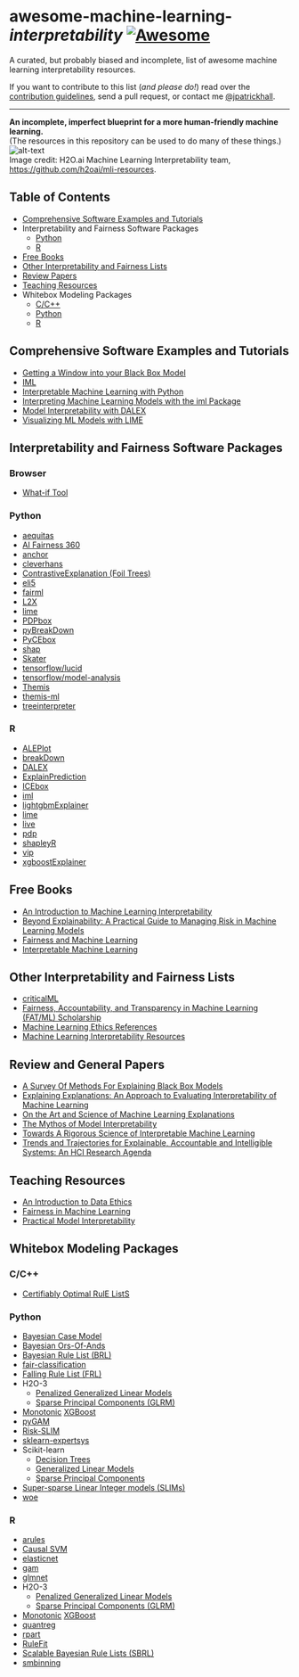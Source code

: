 # awesome-machine-learning-*interpretability* [![Awesome](https://cdn.rawgit.com/sindresorhus/awesome/d7305f38d29fed78fa85652e3a63e154dd8e8829/media/badge.svg)](https://github.com/sindresorhus/awesome)

A curated, but probably biased and incomplete, list of awesome machine learning interpretability resources.

If you want to contribute to this list (*and please do!*) read over the [contribution guidelines](contributing.md), send a pull request, or contact me [@jpatrickhall](https://twitter.com/jpatrickhall).

***

**An incomplete, imperfect blueprint for a more human-friendly machine learning.** </br>(The resources in this repository can be used to do many of these things.)
</br>![alt-text](https://github.com/h2oai/mli-resources/blob/master/blueprint.svg)
</br>Image credit: H2O.ai Machine Learning Interpretability team, https://github.com/h2oai/mli-resources.


## Table of Contents

* [Comprehensive Software Examples and Tutorials](https://github.com/jphall663/awesome-machine-learning-interpretability#comprehensive-software-examples-and-tutorials)
* Interpretability and Fairness Software Packages
  * [Python](https://github.com/jphall663/awesome-machine-learning-interpretability#python)
  * [R](https://github.com/jphall663/awesome-machine-learning-interpretability#r)
* [Free Books](https://github.com/jphall663/awesome-machine-learning-interpretability#free-books)
* [Other Interpretability and Fairness Lists](https://github.com/jphall663/awesome-machine-learning-interpretability#other-interpretability-and-fairness-lists)
* [Review Papers](https://github.com/jphall663/awesome-machine-learning-interpretability#review-papers)
* [Teaching Resources](https://github.com/jphall663/awesome-machine-learning-interpretability#teaching-resources)
* Whitebox Modeling Packages
  * [C/C++](https://github.com/jphall663/awesome-machine-learning-interpretability#cc)
  * [Python](https://github.com/jphall663/awesome-machine-learning-interpretability#python-1)
  * [R](https://github.com/jphall663/awesome-machine-learning-interpretability#r-1)

## Comprehensive Software Examples and Tutorials

* [Getting a Window into your Black Box Model](http://projects.rajivshah.com/inter/ReasonCode_NFL.html)
* [IML](https://mybinder.org/v2/gh/christophM/iml/master?filepath=./notebooks/tutorial-intro.ipynb)
* [Interpretable Machine Learning with Python](https://github.com/jphall663/interpretable_machine_learning_with_python)
* [Interpreting Machine Learning Models with the iml Package](http://uc-r.github.io/iml-pkg)
* [Model Interpretability with DALEX](http://uc-r.github.io/dalex)
* [Visualizing ML Models with LIME](http://uc-r.github.io/lime)

## Interpretability and Fairness Software Packages

### Browser

* [What-if Tool](https://pair-code.github.io/what-if-tool/index.html#about)

### Python

* [aequitas](https://github.com/dssg/aequitas)
* [AI Fairness 360](http://aif360.mybluemix.net)
* [anchor](https://github.com/marcotcr/anchor)
* [cleverhans](https://github.com/tensorflow/cleverhans)
* [ContrastiveExplanation (Foil Trees)](https://github.com/MarcelRobeer/ContrastiveExplanation)
* [eli5](https://github.com/TeamHG-Memex/eli5)
* [fairml](https://github.com/adebayoj/fairml)
* [L2X](https://github.com/Jianbo-Lab/L2X)
* [lime](https://github.com/marcotcr/lime)
* [PDPbox](https://github.com/SauceCat/PDPbox)
* [pyBreakDown](https://github.com/MI2DataLab/pyBreakDown)
* [PyCEbox](https://github.com/AustinRochford/PyCEbox)
* [shap](https://github.com/slundberg/shap)
* [Skater](https://github.com/datascienceinc/Skater)
* [tensorflow/lucid](https://github.com/tensorflow/lucid)
* [tensorflow/model-analysis](https://github.com/tensorflow/model-analysis)
* [Themis](https://github.com/LASER-UMASS/Themis)
* [themis-ml](https://github.com/cosmicBboy/themis-ml)
* [treeinterpreter](https://github.com/andosa/treeinterpreter)

### R

* [ALEPlot](https://cran.r-project.org/web/packages/ALEPlot/index.html)
* [breakDown](https://pbiecek.github.io/breakDown/index.html)
* [DALEX](https://github.com/pbiecek/DALEX)
* [ExplainPrediction](https://github.com/rmarko/ExplainPrediction)
* [ICEbox](https://cran.r-project.org/web/packages/ICEbox/index.html)
* [iml](https://github.com/christophM/iml)
* [lightgbmExplainer](https://github.com/lantanacamara/lightgbmExplainer)
* [lime](https://github.com/thomasp85/lime)
* [live](https://cran.r-project.org/web/packages/live/index.html)
* [pdp](https://bgreenwell.github.io/pdp/index.html)
* [shapleyR](https://github.com/redichh/ShapleyR)
* [vip](https://github.com/koalaverse/vip)
* [xgboostExplainer](https://github.com/AppliedDataSciencePartners/xgboostExplainer)

## Free Books

* [An Introduction to Machine Learning Interpretability](https://www.safaribooksonline.com/library/view/an-introduction-to/9781492033158/)
* [Beyond Explainability: A Practical Guide to Managing Risk in Machine Learning Models](https://www.immuta.com/beyond/)
* [Fairness and Machine Learning](http://fairmlbook.org/)
* [Interpretable Machine Learning](https://christophm.github.io/interpretable-ml-book/)

## Other Interpretability and Fairness Lists

* [criticalML](https://github.com/rockita/criticalML)
* [Fairness, Accountability, and Transparency in Machine Learning (FAT/ML) Scholarship](https://www.fatml.org/resources/relevant-scholarship)
* [Machine Learning Ethics References](https://github.com/radames/Machine-Learning-Ethics-References)
* [Machine Learning Interpretability Resources](https://github.com/h2oai/mli-resources)

## Review and General Papers

* [A Survey Of Methods For Explaining Black Box Models](https://arxiv.org/pdf/1802.01933.pdf)
* [Explaining Explanations: An Approach to Evaluating Interpretability of Machine Learning](https://arxiv.org/pdf/1806.00069.pdf)
* [On the Art and Science of Machine Learning Explanations](https://arxiv.org/pdf/1810.02909.pdf)
* [The Mythos of Model Interpretability](https://arxiv.org/pdf/1606.03490.pdf)
* [Towards A Rigorous Science of Interpretable Machine Learning](https://arxiv.org/pdf/1702.08608.pdf)
* [Trends and Trajectories for Explainable, Accountable and Intelligible Systems: An HCI Research Agenda](https://dl.acm.org/citation.cfm?id=3174156)

## Teaching Resources

* [An Introduction to Data Ethics](https://www.scu.edu/ethics/focus-areas/technology-ethics/resources/an-introduction-to-data-ethics/)
* [Fairness in Machine Learning](https://fairmlclass.github.io/)
* [Practical Model Interpretability](https://github.com/jphall663/GWU_data_mining/blob/master/10_model_interpretability/10_model_interpretability.md)

## Whitebox Modeling Packages

### C/C++

* [Certifiably Optimal RulE ListS](https://github.com/nlarusstone/corels)

### Python

* [Bayesian Case Model](https://users.cs.duke.edu/~cynthia/code/BCM.zip)
* [Bayesian Ors-Of-Ands](https://github.com/wangtongada/BOA)
* [Bayesian Rule List (BRL)](https://users.cs.duke.edu/~cynthia/code/BRL_supplement_code.zip)
* [fair-classification](https://github.com/mbilalzafar/fair-classification)
* [Falling Rule List (FRL)](https://users.cs.duke.edu/~cynthia/code/falling_rule_list.zip)
* H2O-3
  * [Penalized Generalized Linear Models](http://docs.h2o.ai/h2o/latest-stable/h2o-py/docs/modeling.html#h2ogeneralizedlinearestimator)
  * [Sparse Principal Components (GLRM)](http://docs.h2o.ai/h2o/latest-stable/h2o-py/docs/modeling.html#h2ogeneralizedlowrankestimator)
* [Monotonic](http://xgboost.readthedocs.io/en/latest/tutorials/monotonic.html) [XGBoost](http://xgboost.readthedocs.io/en/latest/)
* [pyGAM](https://github.com/dswah/pyGAM)
* [Risk-SLIM](https://github.com/ustunb/risk-SLIM)
* [sklearn-expertsys](https://github.com/tmadl/sklearn-expertsys)
* Scikit-learn
  * [Decision Trees](http://scikit-learn.org/stable/modules/tree.html)
  * [Generalized Linear Models](http://scikit-learn.org/stable/modules/linear_model.html)
  * [Sparse Principal Components](http://scikit-learn.org/stable/modules/decomposition.html#sparse-principal-components-analysis-sparsepca-and-minibatchsparsepca)
* [Super-sparse Linear Integer models (SLIMs)](https://github.com/ustunb/slim-python)
* [woe](https://github.com/boredbird/woe)

### R

* [arules](https://cran.r-project.org/web/packages/arules/index.html)
* [Causal SVM](https://github.com/shangtai/githubcausalsvm)
* [elasticnet](https://cran.r-project.org/web/packages/elasticnet/index.html)
* [gam](https://cran.r-project.org/web/packages/gam/index.html)
* [glmnet](https://cran.r-project.org/web/packages/glmnet/index.html)
* H2O-3
  * [Penalized Generalized Linear Models](http://docs.h2o.ai/h2o/latest-stable/h2o-r/docs/reference/h2o.glm.html)
  * [Sparse Principal Components (GLRM)](http://docs.h2o.ai/h2o/latest-stable/h2o-r/docs/reference/h2o.glrm.html)
* [Monotonic](http://xgboost.readthedocs.io/en/latest/tutorials/monotonic.html) [XGBoost](http://xgboost.readthedocs.io/en/latest/)
* [quantreg](https://cran.r-project.org/web/packages/quantreg/index.html)
* [rpart](https://cran.r-project.org/web/packages/rpart/index.html)
* [RuleFit](http://statweb.stanford.edu/~jhf/R_RuleFit.html)
* [Scalable Bayesian Rule Lists (SBRL)](https://users.cs.duke.edu/~cynthia/code/sbrl_1.0.tar.gz)
* [smbinning](https://cran.r-project.org/web/packages/smbinning/index.html)
